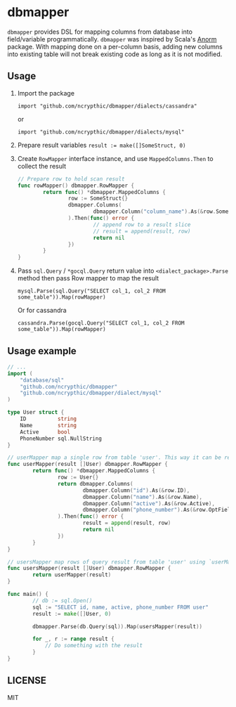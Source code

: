 dbmapper
========

`dbmapper` provides DSL for mapping columns from database into field/variable programmatically.
`dbmapper` was inspired by Scala's [Anorm](https://www.playframework.com/documentation/latest/ScalaAnorm)
package. With mapping done on a per-column basis, adding new columns into existing table will not break
existing code as long as it is not modified.

Usage
-----

1. Import the package

   `import "github.com/ncrypthic/dbmapper/dialects/cassandra"`

   or

   `import "github.com/ncrypthic/dbmapper/dialects/mysql"`

2. Prepare result variables `result := make([]SomeStruct, 0)`

3. Create `RowMapper` interface instance, and use `MappedColumns.Then` to
   collect the result
   ```go
   // Prepare row to hold scan result
   func rowMapper() dbmapper.RowMapper {
           return func() *dbmapper.MappedColumns {
                   row := SomeStruct{}
                   dbmapper.Columns(
                           dbmapper.Column("column_name").As(&row.SomeField),
                   ).Then(func() error {
                           // append row to a result slice
                           // result = append(result, row)
                           return nil
                   })
           }
   }
   ```

4. Pass `sql.Query` / `*gocql.Query` return value into `<dialect_package>.Parse` method then
   pass Row mapper to map the result
   ```
   mysql.Parse(sql.Query("SELECT col_1, col_2 FROM some_table")).Map(rowMapper)
   ```

   Or for cassandra

   ```
   cassandra.Parse(gocql.Query("SELECT col_1, col_2 FROM some_table")).Map(rowMapper)
   ```

Usage example
-------------

```go
// ...
import (
    "database/sql"
    "github.com/ncrypthic/dbmapper"
    "github.com/ncrypthic/dbmapper/dialect/mysql"
)

type User struct {
    ID          string
    Name        string
    Active      bool
    PhoneNumber sql.NullString
}

// userMapper map a single row from table 'user'. This way it can be reused anywhere
func userMapper(result []User) dbmapper.RowMapper {
        return func() *dbmapper.MappedColumns {
                row := User{}
                return dbmapper.Columns(
                        dbmapper.Column("id").As(&row.ID),
                        dbmapper.Column("name").As(&row.Name),
                        dbmapper.Column("active").As(&row.Active),
                        dbmapper.Column("phone_number").As(&row.OptField),
                ).Then(func() error {
                        result = append(result, row)
                        return nil
                })
        }
}

// usersMapper map rows of query result from table 'user' using `userMapper` function to map every row
func usersMapper(result []User) dbmapper.RowMapper {
        return userMapper(result)
}

func main() {
        // db := sql.Open()
        sql := "SELECT id, name, active, phone_number FROM user"
        result := make([]User, 0)

        dbmapper.Parse(db.Query(sql)).Map(usersMapper(result))

        for _, r := range result {
            // Do something with the result
        }
}
```

LICENSE
-------

MIT
